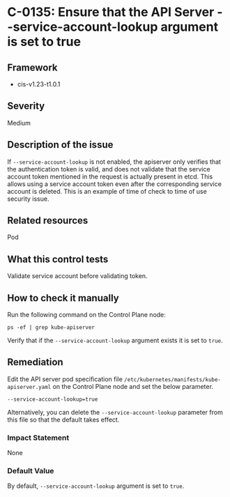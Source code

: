 # C-0135: Ensure that the API Server --service-account-lookup argument is set to true

## Framework
* cis-v1.23-t1.0.1
 
## Severity
Medium

## Description of the issue
If `--service-account-lookup` is not enabled, the apiserver only verifies that the authentication token is valid, and does not validate that the service account token mentioned in the request is actually present in etcd. This allows using a service account token even after the corresponding service account is deleted. This is an example of time of check to time of use security issue.
 
## Related resources
Pod
 
## What this control tests 
Validate service account before validating token.
 
## How to check it manually 
Run the following command on the Control Plane node:

 
```
ps -ef | grep kube-apiserver

```
 Verify that if the `--service-account-lookup` argument exists it is set to `true`.
 
## Remediation
Edit the API server pod specification file `/etc/kubernetes/manifests/kube-apiserver.yaml` on the Control Plane node and set the below parameter.

 
```
--service-account-lookup=true

```
 Alternatively, you can delete the `--service-account-lookup` parameter from this file so that the default takes effect.
 
### Impact Statement
None
 
### Default Value
By default, `--service-account-lookup` argument is set to `true`.
 
